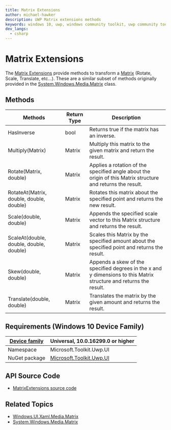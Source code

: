 ```yaml
---
title: Matrix Extensions
author: michael-hawker
description: UWP Matrix extensions methods
keywords: windows 10, uwp, windows community toolkit, uwp community toolkit, uwp toolkit, Extensions, matrix
dev_langs:
  - csharp
---
```


# Matrix Extensions

The [Matrix Extensions](https://docs.microsoft.com/dotnet/api/microsoft.toolkit.uwp.ui.extensions.matrixextensions) provide methods to transform a [Matrix](https://docs.microsoft.com/uwp/api/Windows.UI.Xaml.Media.Matrix) (Rotate, Scale, Translate, etc...).  These are a similar subset of methods originally provided in the [System.Windows.Media.Matrix](https://msdn.microsoft.com/library/system.windows.media.matrix(v=vs.110).aspx) class.

## Methods

| Methods | Return Type | Description |
| -- | -- | -- |
| HasInverse | bool | Returns true if the matrix has an inverse. |
| Multiply(Matrix) | Matrix | Multiply this matrix to the given matrix and return the result. |
| Rotate(Matrix, double) | Matrix | Applies a rotation of the specified angle about the origin of this Matrix structure and returns the result. |
| RotateAt(Matrix, double, double, double) | Matrix | Rotates this matrix about the specified point and returns the new result. |
| Scale(double, double) | Matrix | Appends the specified scale vector to this Matrix structure and returns the result. |
| ScaleAt(double, double, double, double) | Matrix | Scales this Matrix by the specified amount about the specified point and returns the result. |
| Skew(double, double) | Matrix | Appends a skew of the specified degrees in the x and y dimensions to this Matrix structure and returns the result. |
| Translate(double, double) | Matrix | Translates the matrix by the given amount and returns the result. |

## Requirements (Windows 10 Device Family)

| [Device family](https://go.microsoft.com/fwlink/p/?LinkID=526370) | Universal, 10.0.16299.0 or higher |
| --- | --- |
| Namespace | Microsoft.Toolkit.Uwp.UI |
| NuGet package | [Microsoft.Toolkit.Uwp.UI](https://www.nuget.org/packages/Microsoft.Toolkit.Uwp.UI/) |

## API Source Code

- [MatrixExtensions source code](https://github.com/Microsoft/WindowsCommunityToolkit//blob/master/Microsoft.Toolkit/Extensions/Media/MatrixExtensions.cs)

## Related Topics

- [Windows.UI.Xaml.Media.Matrix](https://docs.microsoft.com/uwp/api/Windows.UI.Xaml.Media.Matrix)
- [System.Windows.Media.Matrix](https://msdn.microsoft.com/library/system.windows.media.matrix(v=vs.110).aspx)
